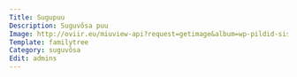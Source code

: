 ```yaml
---
Title: Sugupuu
Description: Suguvõsa puu
Image: http://oviir.eu/miuview-api?request=getimage&album=wp-pildid-sisusse&item=20111022-evaldoviir-tiitel.jpg&size=800&mode=longest
Template: familytree
Category: suguvõsa
Edit: admins
---
```

